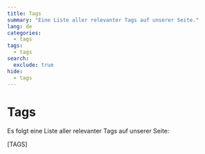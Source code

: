 ```yaml
---
title: Tags
summary: "Eine Liste aller relevanter Tags auf unserer Seite."
lang: de
categories:
  - tags
tags:
  - tags
search:
  exclude: true
hide:
  - tags
---
```


# Tags

Es folgt eine Liste aller relevanter Tags auf unserer Seite:


[TAGS]
